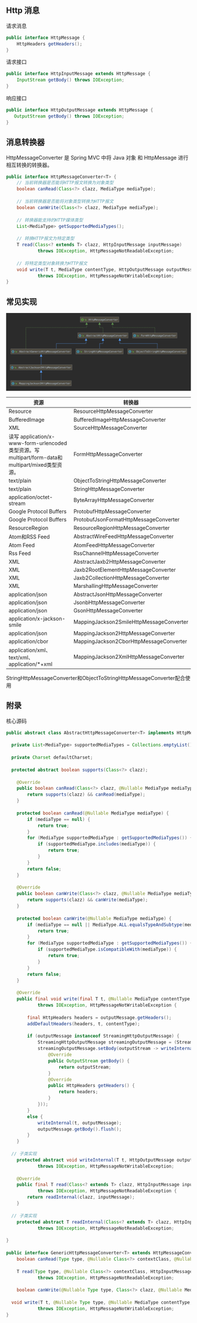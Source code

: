 ## Http 消息

请求消息

```java
public interface HttpMessage {
	HttpHeaders getHeaders();
}
```



请求接口

```java
public interface HttpInputMessage extends HttpMessage {
	InputStream getBody() throws IOException;
}
```



响应接口

```java
public interface HttpOutputMessage extends HttpMessage {
   OutputStream getBody() throws IOException;
}
```



## 消息转换器

HttpMessageConverter 是 Spring MVC 中将 Java 对象 和 HttpMessage 进行相互转换的转换器。



```java
public interface HttpMessageConverter<T> {
    // 当前转换器是否能将HTTP报文转换为对象类型
    boolean canRead(Class<?> clazz, MediaType mediaType);

    // 当前转换器是否能将对象类型转换为HTTP报文
    boolean canWrite(Class<?> clazz, MediaType mediaType);

    // 转换器能支持的HTTP媒体类型
    List<MediaType> getSupportedMediaTypes();

    // 转换HTTP报文为特定类型
    T read(Class<? extends T> clazz, HttpInputMessage inputMessage)
            throws IOException, HttpMessageNotReadableException;

    // 将特定类型对象转换为HTTP报文
    void write(T t, MediaType contentType, HttpOutputMessage outputMessage)
            throws IOException, HttpMessageNotWritableException;
}
```



## 常见实现

![http converter](httpconvertor.png)

| 资源                                                         | 转换器                                   |
| ------------------------------------------------------------ | ---------------------------------------- |
| Resource                                                     | ResourceHttpMessageConverter             |
| BufferedImage                                                | BufferedImageHttpMessageConverter        |
| XML                                                          | SourceHttpMessageConverter               |
| 读写 application/x-www-form-urlencoded 类型资源。写multipart/form-data和multipart/mixed类型资源。 | FormHttpMessageConverter                 |
| text/plain                                                   | ObjectToStringHttpMessageConverter       |
| text/plain                                                   | StringHttpMessageConverter               |
| application/octet-stream                                     | ByteArrayHttpMessageConverter            |
| Google Protocol Buffers                                      | ProtobufHttpMessageConverter             |
| Google Protocol Buffers                                      | ProtobufJsonFormatHttpMessageConverter   |
| ResourceRegion                                               | ResourceRegionHttpMessageConverter       |
| Atom和RSS Feed                                               | AbstractWireFeedHttpMessageConverter     |
| Atom Feed                                                    | AtomFeedHttpMessageConverter             |
| Rss Feed                                                     | RssChannelHttpMessageConverter           |
| XML                                                          | AbstractJaxb2HttpMessageConverter        |
| XML                                                          | Jaxb2RootElementHttpMessageConverter     |
| XML                                                          | Jaxb2CollectionHttpMessageConverter      |
| XML                                                          | MarshallingHttpMessageConverter          |
| application/json                                             | AbstractJsonHttpMessageConverter         |
| application/json                                             | JsonbHttpMessageConverter                |
| application/json                                             | GsonHttpMessageConverter                 |
| application/x-jackson-smile                                  | MappingJackson2SmileHttpMessageConverter |
| application/json                                             | MappingJackson2HttpMessageConverter      |
| application/cbor                                             | MappingJackson2CborHttpMessageConverter  |
| application/xml、text/xml、application/*+xml                 | MappingJackson2XmlHttpMessageConverter   |

StringHttpMessageConverter和ObjectToStringHttpMessageConverter配合使用



## 附录

核心源码

```java
public abstract class AbstractHttpMessageConverter<T> implements HttpMessageConverter<T> {
  
  private List<MediaType> supportedMediaTypes = Collections.emptyList();
  
  private Charset defaultCharset;
  
  protected abstract boolean supports(Class<?> clazz);

	@Override
	public boolean canRead(Class<?> clazz, @Nullable MediaType mediaType) {
		return supports(clazz) && canRead(mediaType);
	}

	protected boolean canRead(@Nullable MediaType mediaType) {
		if (mediaType == null) {
			return true;
		}
		for (MediaType supportedMediaType : getSupportedMediaTypes()) {
			if (supportedMediaType.includes(mediaType)) {
				return true;
			}
		}
		return false;
	}

	@Override
	public boolean canWrite(Class<?> clazz, @Nullable MediaType mediaType) {
		return supports(clazz) && canWrite(mediaType);
	}

	protected boolean canWrite(@Nullable MediaType mediaType) {
		if (mediaType == null || MediaType.ALL.equalsTypeAndSubtype(mediaType)) {
			return true;
		}
		for (MediaType supportedMediaType : getSupportedMediaTypes()) {
			if (supportedMediaType.isCompatibleWith(mediaType)) {
				return true;
			}
		}
		return false;
	}

	@Override
	public final void write(final T t, @Nullable MediaType contentType, HttpOutputMessage outputMessage)
			throws IOException, HttpMessageNotWritableException {

		final HttpHeaders headers = outputMessage.getHeaders();
		addDefaultHeaders(headers, t, contentType);

		if (outputMessage instanceof StreamingHttpOutputMessage) {
			StreamingHttpOutputMessage streamingOutputMessage = (StreamingHttpOutputMessage) outputMessage;
			streamingOutputMessage.setBody(outputStream -> writeInternal(t, new HttpOutputMessage() {
				@Override
				public OutputStream getBody() {
					return outputStream;
				}
				@Override
				public HttpHeaders getHeaders() {
					return headers;
				}
			}));
		}
		else {
			writeInternal(t, outputMessage);
			outputMessage.getBody().flush();
		}
	}

  // 子类实现
	protected abstract void writeInternal(T t, HttpOutputMessage outputMessage)
			throws IOException, HttpMessageNotWritableException;

	@Override
	public final T read(Class<? extends T> clazz, HttpInputMessage inputMessage)
			throws IOException, HttpMessageNotReadableException {
		return readInternal(clazz, inputMessage);
	}

  // 子类实现
	protected abstract T readInternal(Class<? extends T> clazz, HttpInputMessage inputMessage)
			throws IOException, HttpMessageNotReadableException;

}

public interface GenericHttpMessageConverter<T> extends HttpMessageConverter<T> {
	boolean canRead(Type type, @Nullable Class<?> contextClass, @Nullable MediaType mediaType);

	T read(Type type, @Nullable Class<?> contextClass, HttpInputMessage inputMessage)
			throws IOException, HttpMessageNotReadableException;

	boolean canWrite(@Nullable Type type, Class<?> clazz, @Nullable MediaType mediaType);

  void write(T t, @Nullable Type type, @Nullable MediaType contentType, HttpOutputMessage outputMessage)
			throws IOException, HttpMessageNotWritableException;
}
```


